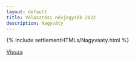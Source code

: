 ```yaml
---
layout: default
title: Választási névjegyzék 2022
description: Nagyváty
---
```


{% include settlementHTMLs/Nagyvaaty.html %}

[Vissza](./)